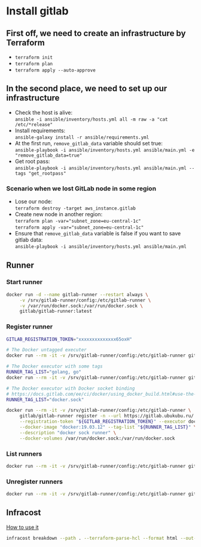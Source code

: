 # Install gitlab

## First off, we need to create an infrastructure by Terraform

- `terraform init`
- `terraform plan`
- `terraform apply --auto-approve`

## In the second place, we need to set up our infrastructure

- Check the host is alive:  
  `ansible -i ansible/inventory/hosts.yml all -m raw -a "cat /etc/*release"`
- Install requirements:  
  `ansible-galaxy install -r ansible/requirements.yml`
- At the first run, `remove_gitlab_data` variable should set true:  
  `ansible-playbook -i ansible/inventory/hosts.yml ansible/main.yml -e "remove_gitlab_data=true"`
- Get root pass:  
  `ansible-playbook -i ansible/inventory/hosts.yml ansible/main.yml --tags "get_rootpass"`

### Scenario when we lost GitLab node in some region

- Lose our node:  
  `terraform destroy -target aws_instance.gitlab`
- Create new node in another region:  
  `terraform plan -var="subnet_zone=eu-central-1c"`  
  `terraform apply -var="subnet_zone=eu-central-1c"`
- Ensure that `remove_gitlab_data` variable is false if you want to save gitlab data:  
  `ansible-playbook -i ansible/inventory/hosts.yml ansible/main.yml`

## Runner

### Start runner
```bash
docker run -d --name gitlab-runner --restart always \
     -v /srv/gitlab-runner/config:/etc/gitlab-runner \
     -v /var/run/docker.sock:/var/run/docker.sock \
     gitlab/gitlab-runner:latest
```

### Register runner
```bash
GITLAB_REGISTRATION_TOKEN="xxxxxxxxxxxxxx65oxH"

# The Docker untagged executer
docker run --rm -it -v /srv/gitlab-runner/config:/etc/gitlab-runner gitlab/gitlab-runner register -n --url https://gitlab.ubukubu.ru/ --registration-token "${GITLAB_REGISTRATION_TOKEN}" --executor docker --description "aws runner" --docker-image ubuntu:latest --run-untagged

# The Docker executor with some tags
RUNNER_TAG_LIST="golang, go"
docker run --rm -it -v /srv/gitlab-runner/config:/etc/gitlab-runner gitlab/gitlab-runner register -n --url https://gitlab.ubukubu.ru/ --registration-token "${GITLAB_REGISTRATION_TOKEN}" --executor docker --description "hetzner runner" --tag-list "${RUNNER_TAG_LIST}" --docker-image ubuntu:latest

# The Docker executor with Docker socket binding
# https://docs.gitlab.com/ee/ci/docker/using_docker_build.html#use-the-docker-executor-with-docker-socket-binding
RUNNER_TAG_LIST="docker.sock"

docker run --rm -it -v /srv/gitlab-runner/config:/etc/gitlab-runner \
     gitlab/gitlab-runner register -n --url https://gitlab.ubukubu.ru/ \
     --registration-token "${GITLAB_REGISTRATION_TOKEN}" --executor docker \
     --docker-image "docker:19.03.12" --tag-list "${RUNNER_TAG_LIST}" \
     --description "docker sock runner" \
     --docker-volumes /var/run/docker.sock:/var/run/docker.sock
```

### List runners
```bash
docker run --rm -it -v /srv/gitlab-runner/config:/etc/gitlab-runner gitlab/gitlab-runner list
```

### Unregister runners
```bash
docker run --rm -it -v /srv/gitlab-runner/config:/etc/gitlab-runner gitlab/gitlab-runner unregister --all-runners
```
## Infracost

[How to use it](https://www.infracost.io/docs/)

```bash
infracost breakdown --path . --terraform-parse-hcl --format html --out-file infracost-run.html --show-skipped
```
